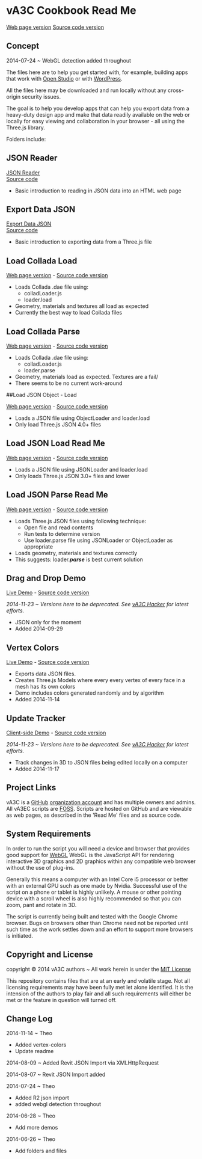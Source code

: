 vA3C Cookbook Read Me
===
[Web page version]( http://va3c.github.io/viewer/cookbook/readme-reader.html )
[Source code version]( https://github.com/va3c/viewer/tree/gh-pages/cookbook )

<!--
### Live Demo

<iframe src="http://va3c.github.io/viewer/cookbook/json-reader/threejs-iframe.html" width=100% height=500px class='overview' >
There is an `iframe` here. It is not visible when viewed on github.com. To view, please see 'Project Links' below.
</iframe>
_[Test Threejs in an Iframe]( http://va3c.github.io/viewer/cookbook/json-reader/threejs-iframe.html )_
-->

## Concept

2014-07-24 ~ WebGL detection added throughout

The files here are to help you get started with, for example, building apps that work with [Open Studio]( https://openstudio.nrel.gov/ ) 
or with [WordPress]( http://wordpress.org ).

All the files here may be downloaded and run locally without any cross-origin security issues.

The goal is to help you develop apps that can help you export data from a heavy-duty design app and make that data readily available on 
the web or locally for easy viewing and collaboration in your browser - all using the Three.js library.

Folders include:

## JSON Reader

[JSON Reader]( http://va3c.github.io/viewer/cookbook/json-reader/ )   
[Source code]( https://github.com/va3c/viewer/tree/gh-pages/cookbook/export-data-json )

* Basic introduction to reading in JSON data into an HTML web page

## Export Data JSON

[Export Data JSON](  http://va3c.github.io/viewer/cookbook/export-data-json )  
[Source code]( https://github.com/va3c/viewer/tree/gh-pages/cookbook/json-reader )

* Basic introduction to exporting data from a Three.js file


## Load Collada Load

[Web page version]( http://va3c.github.io/viewer/cookbook/load-collada-load/ ) - 
[Source code version]( https://github.com/va3c/viewer/tree/gh-pages/cookbook/load-collada-load/ )

* Loads Collada .dae file using:
	* colladLoader.js
	* loader.load
* Geometry, materials and textures all load as expected
* Currently the best way to load Collada files

## Load Collada Parse

[Web page version]( http://va3c.github.io/viewer/cookbook/load-collada-parse/ ) - 
[Source code version]( https://github.com/va3c/viewer/tree/gh-pages/cookbook/load-collada-parse/ )

* Loads Collada .dae file using:
	* colladLoader.js
	* loader.parse
* Geometry, materials load as expected. Textures are a fail/
* There seems to be no current work-around


##Load JSON Object - Load

[Web page version]( http://va3c.github.io/viewer/cookbook/load-json-object/ ) - 
[Source code version]( https://github.com/va3c/viewer/tree/gh-pages/cookbook/load-json-object/ )

* Loads a JSON file using ObjectLoader and loader.load
* Only load Three.js JSON 4.0+ files

## Load JSON Load Read Me

[Web page version]( http://va3c.github.io/viewer/cookbook/load-json-load/ ) - 
[Source code version]( https://github.com/va3c/viewer/tree/gh-pages/cookbook/load-json-load/ )

* Loads a JSON file using JSONLoader and loader.load
* Only loads Three.js JSON 3.0+ files and lower

## Load JSON Parse Read Me

[Web page version]( http://va3c.github.io/viewer/cookbook/load-json-parse/ ) - 
[Source code version]( https://github.com/va3c/viewer/tree/gh-pages/cookbook/load-json-parse/ )

* Loads Three.js JSON files using following technique:  
	* Open file and read contents
	* Run tests to determine version
	* Use loader.parse file using JSONLoader or ObjectLoader as appropriate
*  Loads geometry, materials and textures correctly 
* This suggests: loader.<b><i>parse</i></b> is best current solution   

## Drag and Drop Demo

[Live Demo]( http://va3c.github.io/viewer/cookbook/drag-and-drop/r1/drag-and-drop-r1.html ) - 
[Source code version]( https://github.com/va3c/viewer/tree/gh-pages/cookbook/drag-and-drop/ )

_2014-11-23 ~ Versions here to be deprecated. See [vA3C Hacker]( http://va3c.github.io/viewer/va3c-hacker/latest/ ) for latest efforts._


* JSON only for the moment
* Added 2014-09-29

## Vertex Colors

[Live Demo]( http://va3c.github.io/viewer/cookbook/vertex-colors/r2/vertex-colors-r2.html ) - 
[Source code version]( https://github.com/va3c/viewer/tree/gh-pages/cookbook/vertex-colors/ )

* Exports data JSON files.
* Creates Three.js Models where every every vertex of every face in a mesh has its own colors
* Demo includes colors generated randomly and by algorithm 
* Added 2014-11-14

## Update Tracker

[Client-side Demo]( http://va3c.github.io/viewer/cookbook/update-tracker/client-side-r2/update-tracker-client-side-json4-r2.html ) - 
[Source code version]( https://github.com/va3c/viewer/tree/gh-pages/cookbook/update-tracker/ )

_2014-11-23 ~ Versions here to be deprecated. See [vA3C Hacker]( http://va3c.github.io/viewer/va3c-hacker/latest/ ) for latest efforts._

* Track changes in 3D to JSON files being edited locally on a computer
* Added 2014-11-17

## Project Links
vA3C is a [GitHub]( http://github.com) [organization account]( https://help.github.com/articles/what-s-the-difference-between-user-and-organization-accounts ) and has multiple owners and admins. 
All vA3EC scripts are [FOSS]( https://en.wikipedia.org/wiki/Free_and_open-source_software ).
Scripts are hosted on GitHub and are viewable as web pages, as described in the 'Read Me' files and as source code.

## System Requirements

In order to run the script you will need a device and browser that provides good support for [WebGL](http://get.webgl.org/)
WebGL is the JavaScript API for rendering interactive 3D graphics and 2D graphics within any compatible web browser without the use of plug-ins. 

Generally this means a computer with an Intel Core i5 processor or better with an external GPU such as one made by Nvidia. 
Successful use of the script on a phone or tablet is highly unlikely. 
A mouse or other pointing device with a scroll wheel is also highly recommended so that you can zoom, pant and rotate in 3D.
 
The script is currently being built and tested with the Google Chrome browser. 
Bugs on browsers other than Chrome need not be reported until such time as the work settles down and an effort to support more browsers is initiated.


## Copyright and License

copyright &copy; 2014 vA3C authors ~ 
All work herein is under the [MIT License]( http://jaanga.github.io/libs/jaanga-copyright-and-mit-license.md )

This repository contains files that are at an early and volatile stage. Not all licensing requirements may have been fully met let alone identified. It is the intension of the authors to play fair and all such requirements will either be met or the feature in question will turned off.


## Change Log

2014-11-14 ~ Theo

* Added vertex-colors
* Update readme

2014-08-09 ~ Added Revit JSON Import via XMLHttpRequest

2014-08-07 ~ Revit JSON Import added

2014-07-24 ~ Theo

* Added R2 json import
* added webgl detection throughout  


2014-06-28 ~ Theo

* Add more demos

2014-06-26 ~ Theo

* Add folders and files 


